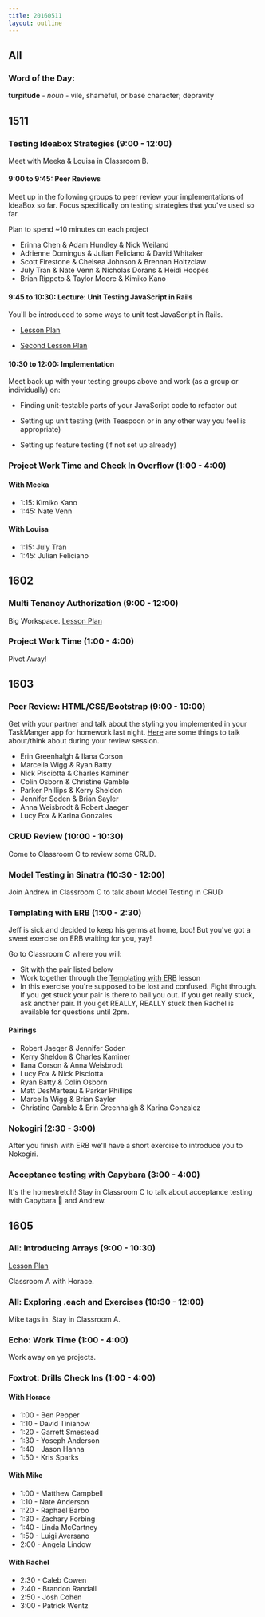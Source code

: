 ```yaml
---
title: 20160511
layout: outline
---
```

## All

### Word of the Day:

**turpitude** - _noun_ - vile, shameful, or base character; depravity

## 1511

### Testing Ideabox Strategies (9:00 - 12:00)

Meet with Meeka & Louisa in Classroom B.

#### 9:00 to 9:45: Peer Reviews

Meet up in the following groups to peer review your implementations of IdeaBox so far. Focus specifically on testing strategies that you've used so far.

Plan to spend ~10 minutes on each project

* Erinna Chen & Adam Hundley & Nick Weiland
* Adrienne Domingus & Julian Feliciano & David Whitaker
* Scott Firestone & Chelsea Johnson & Brennan Holtzclaw
* July Tran & Nate Venn & Nicholas Dorans & Heidi Hoopes
* Brian Rippeto & Taylor Moore & Kimiko Kano

#### 9:45 to 10:30: Lecture: Unit Testing JavaScript in Rails

You'll be introduced to some ways to unit test JavaScript in Rails.

- [Lesson Plan](https://github.com/turingschool/lesson_plans/blob/master/ruby_04-apis_and_scalability/testing_javascript_in_rails.markdown)

- [Second Lesson Plan](https://github.com/turingschool/lesson_plans/blob/master/ruby_04-apis_and_scalability/full_stack_integration_testing_with_selenium.markdown)

#### 10:30 to 12:00: Implementation

Meet back up with your testing groups above and work (as a group or individually) on:

  - Finding unit-testable parts of your JavaScript code to refactor out

  - Setting up unit testing (with Teaspoon or in any other way you feel is appropriate)

  - Setting up feature testing (if not set up already)

### Project Work Time and Check In Overflow (1:00 - 4:00)

#### With Meeka

 * 1:15: Kimiko Kano
 * 1:45: Nate Venn

#### With Louisa

- 1:15: July Tran
- 1:45: Julian Feliciano

## 1602

### Multi Tenancy Authorization (9:00 - 12:00)

Big Workspace.
[Lesson Plan](https://github.com/turingschool/lesson_plans/blob/master/ruby_03-professional_rails_applications/multitenancy_authorization.md)

### Project Work Time (1:00 - 4:00)

Pivot Away!


## 1603

### Peer Review: HTML/CSS/Bootstrap (9:00 - 10:00)

Get with your partner and talk about the styling you implemented in your TaskManger app for homework last night. [Here](https://gist.github.com/Carmer/52b20bbe29d89dfa3f00) are some things to talk about/think about during your review session.

* Erin Greenhalgh & Ilana Corson
* Marcella Wigg & Ryan Batty
* Nick Pisciotta & Charles Kaminer
* Colin Osborn & Christine Gamble
* Parker Phillips & Kerry Sheldon
* Jennifer Soden & Brian Sayler
* Anna Weisbrodt & Robert Jaeger
* Lucy Fox & Karina Gonzales

### CRUD Review (10:00 - 10:30)

Come to Classroom C to review some CRUD.

### Model Testing in Sinatra (10:30 - 12:00)

Join Andrew in Classroom C to talk about Model Testing in CRUD

### Templating with ERB (1:00 - 2:30)

Jeff is sick and decided to keep his germs at home, boo! But you've got a sweet exercise on ERB waiting for you, yay!

Go to Classroom C where you will:

* Sit with the pair listed below
* Work together through the [Templating with ERB](https://github.com/turingschool/lesson_plans/blob/master/ruby_02-web_applications_with_ruby/templating_with_erb.markdown) lesson
* In this exercise you're supposed to be lost and confused. Fight through. If you get
stuck your pair is there to bail you out. If you get really stuck, ask another pair. If you get REALLY, REALLY stuck then Rachel is available for questions until 2pm.

#### Pairings

* Robert Jaeger & Jennifer Soden
* Kerry Sheldon & Charles Kaminer
* Ilana Corson & Anna Weisbrodt
* Lucy Fox & Nick Pisciotta
* Ryan Batty & Colin Osborn
* Matt DesMarteau & Parker Phillips
* Marcella Wigg & Brian Sayler
* Christine Gamble & Erin Greenhalgh & Karina Gonzalez

### Nokogiri (2:30 - 3:00)

After you finish with ERB we'll have a short exercise to introduce you to Nokogiri.

### Acceptance testing with Capybara (3:00 - 4:00)

It's the homestretch! Stay in Classroom C to talk about acceptance testing with Capybara 🐻 and Andrew.

## 1605

### All: Introducing Arrays (9:00 - 10:30)

[Lesson Plan](https://github.com/turingschool/lesson_plans/blob/master/ruby_01-object_oriented_programming_with_ruby/arrays_and_hashes.markdown)

Classroom A with Horace.

### All: Exploring .each and Exercises (10:30 - 12:00)

Mike tags in.  Stay in Classroom A.

### Echo: Work Time (1:00 - 4:00)

Work away on ye projects.

### Foxtrot: Drills Check Ins (1:00 - 4:00)

#### With Horace

* 1:00 - Ben Pepper
* 1:10 - David Tinianow
* 1:20 - Garrett Smestead
* 1:30 - Yoseph Anderson
* 1:40 - Jason Hanna
* 1:50 - Kris Sparks

#### With Mike

* 1:00 - Matthew Campbell
* 1:10 - Nate Anderson
* 1:20 - Raphael Barbo
* 1:30 - Zachary Forbing
* 1:40 - Linda McCartney
* 1:50 - Luigi Aversano
* 2:00 - Angela Lindow


#### With Rachel

* 2:30 - Caleb Cowen
* 2:40 - Brandon Randall
* 2:50 - Josh Cohen
* 3:00 - Patrick Wentz
